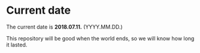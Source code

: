 # Current date

The current date is **2018.07.11.** (YYYY.MM.DD.)

This repository will be good when the world ends, so we will know how long it lasted.